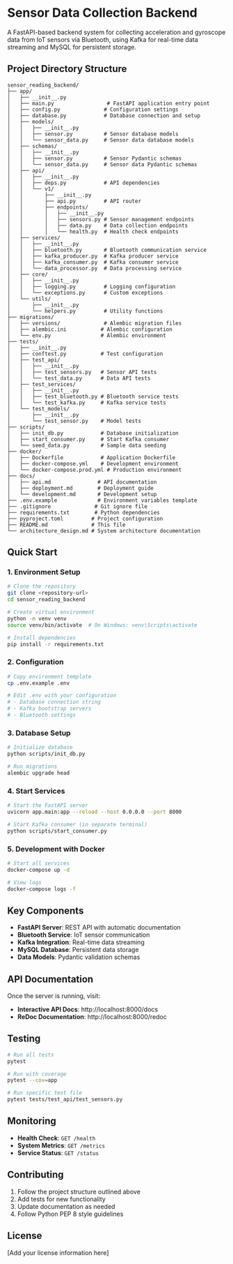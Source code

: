 # Sensor Data Collection Backend

A FastAPI-based backend system for collecting acceleration and gyroscope data from IoT sensors via Bluetooth, using Kafka for real-time data streaming and MySQL for persistent storage.

## Project Directory Structure

```
sensor_reading_backend/
├── app/
│   ├── __init__.py
│   ├── main.py                 # FastAPI application entry point
│   ├── config.py              # Configuration settings
│   ├── database.py            # Database connection and setup
│   ├── models/
│   │   ├── __init__.py
│   │   ├── sensor.py          # Sensor database models
│   │   └── sensor_data.py     # Sensor data database models
│   ├── schemas/
│   │   ├── __init__.py
│   │   ├── sensor.py          # Sensor Pydantic schemas
│   │   └── sensor_data.py     # Sensor data Pydantic schemas
│   ├── api/
│   │   ├── __init__.py
│   │   ├── deps.py            # API dependencies
│   │   └── v1/
│   │       ├── __init__.py
│   │       ├── api.py         # API router
│   │       ├── endpoints/
│   │       │   ├── __init__.py
│   │       │   ├── sensors.py # Sensor management endpoints
│   │       │   ├── data.py    # Data collection endpoints
│   │       │   └── health.py  # Health check endpoints
│   ├── services/
│   │   ├── __init__.py
│   │   ├── bluetooth.py       # Bluetooth communication service
│   │   ├── kafka_producer.py  # Kafka producer service
│   │   ├── kafka_consumer.py  # Kafka consumer service
│   │   └── data_processor.py  # Data processing service
│   ├── core/
│   │   ├── __init__.py
│   │   ├── logging.py         # Logging configuration
│   │   └── exceptions.py      # Custom exceptions
│   └── utils/
│       ├── __init__.py
│       └── helpers.py         # Utility functions
├── migrations/
│   ├── versions/              # Alembic migration files
│   ├── alembic.ini           # Alembic configuration
│   └── env.py                # Alembic environment
├── tests/
│   ├── __init__.py
│   ├── conftest.py           # Test configuration
│   ├── test_api/
│   │   ├── __init__.py
│   │   ├── test_sensors.py   # Sensor API tests
│   │   └── test_data.py      # Data API tests
│   ├── test_services/
│   │   ├── __init__.py
│   │   ├── test_bluetooth.py # Bluetooth service tests
│   │   └── test_kafka.py     # Kafka service tests
│   └── test_models/
│       ├── __init__.py
│       └── test_sensor.py    # Model tests
├── scripts/
│   ├── init_db.py            # Database initialization
│   ├── start_consumer.py     # Start Kafka consumer
│   └── seed_data.py          # Sample data seeding
├── docker/
│   ├── Dockerfile            # Application Dockerfile
│   ├── docker-compose.yml    # Development environment
│   └── docker-compose.prod.yml # Production environment
├── docs/
│   ├── api.md               # API documentation
│   ├── deployment.md        # Deployment guide
│   └── development.md       # Development setup
├── .env.example             # Environment variables template
├── .gitignore              # Git ignore file
├── requirements.txt        # Python dependencies
├── pyproject.toml         # Project configuration
├── README.md              # This file
└── architecture_design.md # System architecture documentation
```

## Quick Start

### 1. Environment Setup
```bash
# Clone the repository
git clone <repository-url>
cd sensor_reading_backend

# Create virtual environment
python -m venv venv
source venv/bin/activate  # On Windows: venv\Scripts\activate

# Install dependencies
pip install -r requirements.txt
```

### 2. Configuration
```bash
# Copy environment template
cp .env.example .env

# Edit .env with your configuration
# - Database connection string
# - Kafka bootstrap servers
# - Bluetooth settings
```

### 3. Database Setup
```bash
# Initialize database
python scripts/init_db.py

# Run migrations
alembic upgrade head
```

### 4. Start Services
```bash
# Start the FastAPI server
uvicorn app.main:app --reload --host 0.0.0.0 --port 8000

# Start Kafka consumer (in separate terminal)
python scripts/start_consumer.py
```

### 5. Development with Docker
```bash
# Start all services
docker-compose up -d

# View logs
docker-compose logs -f
```

## Key Components

- **FastAPI Server**: REST API with automatic documentation
- **Bluetooth Service**: IoT sensor communication
- **Kafka Integration**: Real-time data streaming
- **MySQL Database**: Persistent data storage
- **Data Models**: Pydantic validation schemas

## API Documentation

Once the server is running, visit:
- **Interactive API Docs**: http://localhost:8000/docs
- **ReDoc Documentation**: http://localhost:8000/redoc

## Testing

```bash
# Run all tests
pytest

# Run with coverage
pytest --cov=app

# Run specific test file
pytest tests/test_api/test_sensors.py
```

## Monitoring

- **Health Check**: `GET /health`
- **System Metrics**: `GET /metrics`
- **Service Status**: `GET /status`

## Contributing

1. Follow the project structure outlined above
2. Add tests for new functionality
3. Update documentation as needed
4. Follow Python PEP 8 style guidelines

## License

[Add your license information here]